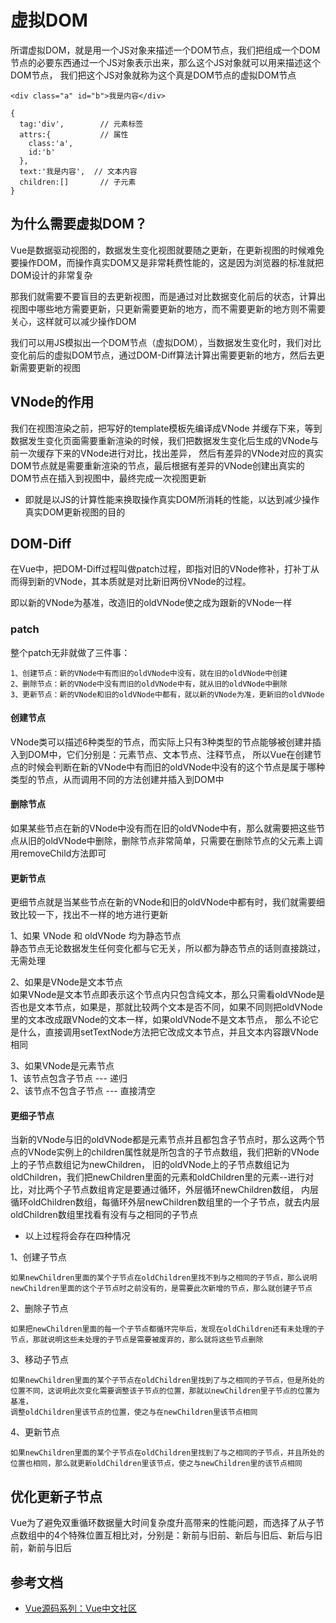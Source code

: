 # 虚拟DOM
所谓虚拟DOM，就是用一个JS对象来描述一个DOM节点，我们把组成一个DOM节点的必要东西通过一个JS对象表示出来，那么这个JS对象就可以用来描述这个DOM节点，
我们把这个JS对象就称为这个真是DOM节点的虚拟DOM节点
```
<div class="a" id="b">我是内容</div>

{
  tag:'div',        // 元素标签
  attrs:{           // 属性
    class:'a',
    id:'b'
  },
  text:'我是内容',  // 文本内容
  children:[]       // 子元素
}
```

## 为什么需要虚拟DOM？

Vue是数据驱动视图的，数据发生变化视图就要随之更新，在更新视图的时候难免要操作DOM，而操作真实DOM又是非常耗费性能的，这是因为浏览器的标准就把DOM设计的非常复杂

那我们就需要不要盲目的去更新视图，而是通过对比数据变化前后的状态，计算出视图中哪些地方需要更新，只更新需要更新的地方，而不需要更新的地方则不需要关心，这样就可以减少操作DOM

我们可以用JS模拟出一个DOM节点（虚拟DOM），当数据发生变化时，我们对比变化前后的虚拟DOM节点，通过DOM-Diff算法计算出需要更新的地方，然后去更新需要更新的视图


## VNode的作用
我们在视图渲染之前，把写好的template模板先编译成VNode 并缓存下来，等到数据发生变化页面需要重新渲染的时候，我们把数据发生变化后生成的VNode与前一次缓存下来的VNode进行对比，找出差异，
然后有差异的VNode对应的真实DOM节点就是需要重新渲染的节点，最后根据有差异的VNode创建出真实的DOM节点在插入到视图中，最终完成一次视图更新

* 即就是以JS的计算性能来换取操作真实DOM所消耗的性能，以达到减少操作真实DOM更新视图的目的

## DOM-Diff
在Vue中，把DOM-Diff过程叫做patch过程，即指对旧的VNode修补，打补丁从而得到新的VNode，其本质就是对比新旧两份VNode的过程。

即以新的VNode为基准，改造旧的oldVNode使之成为跟新的VNode一样

### patch
整个patch无非就做了三件事：

```
1、创建节点：新的VNode中有而旧的oldVNode中没有，就在旧的oldVNode中创建
2、删除节点：新的VNode中没有而旧的oldVNode中有，就从旧的oldVNode中删除
3、更新节点：新的VNode和旧的oldVNode中都有，就以新的VNode为准，更新旧的oldVNode
```

#### 创建节点
VNode类可以描述6种类型的节点，而实际上只有3种类型的节点能够被创建并插入到DOM中，它们分别是：元素节点、文本节点、注释节点，
所以Vue在创建节点的时候会判断在新的VNode中有而旧的oldVNode中没有的这个节点是属于哪种类型的节点，从而调用不同的方法创建并插入到DOM中

#### 删除节点
如果某些节点在新的VNode中没有而在旧的oldVNode中有，那么就需要把这些节点从旧的oldVNode中删除，删除节点非常简单，只需要在删除节点的父元素上调用removeChild方法即可

#### 更新节点
更细节点就是当某些节点在新的VNode和旧的oldVNode中都有时，我们就需要细致比较一下，找出不一样的地方进行更新

1、如果 VNode 和 oldVNode 均为静态节点<br>
  静态节点无论数据发生任何变化都与它无关，所以都为静态节点的话则直接跳过，无需处理

2、如果是VNode是文本节点<br>
  如果VNode是文本节点即表示这个节点内只包含纯文本，那么只需看oldVNode是否也是文本节点，如果是，那就比较两个文本是否不同，如果不同则把oldVNode里的文本改成跟VNode的文本一样，如果oldVNode不是文本节点，
  那么不论它是什么，直接调用setTextNode方法把它改成文本节点，并且文本内容跟VNode相同

3、如果VNode是元素节点<br>
  1、该节点包含子节点 --- 递归<br>
  2、该节点不包含子节点 --- 直接清空

#### 更细子节点
当新的VNode与旧的oldVNode都是元素节点并且都包含子节点时，那么这两个节点的VNode实例上的children属性就是所包含的子节点数组，我们把新的VNode上的子节点数组记为newChildren，
旧的oldVNode上的子节点数组记为oldChildren，我们把newChildren里面的元素和oldChildren里的元素--进行对比，对比两个子节点数组肯定是要通过循环，外层循环newChildren数组，
内层循环oldChildren数组，每循环外层newChildren数组里的一个子节点，就去内层oldChildren数组里找看有没有与之相同的子节点

* 以上过程将会存在四种情况

1、创建子节点
```
如果newChildren里面的某个子节点在oldChildren里找不到与之相同的子节点，那么说明newChildren里面的这个子节点时之前没有的，是需要此次新增的节点，那么就创建子节点
```

2、删除子节点
```
如果把newChildren里面的每一个子节点都循环完毕后，发现在oldChildren还有未处理的子节点，那就说明这些未处理的子节点是需要被废弃的，那么就将这些节点删除
```

3、移动子节点
```
如果newChildren里面的某个子节点在oldChildren里找到了与之相同的子节点，但是所处的位置不同，这说明此次变化需要调整该子节点的位置，那就以newChildren里子节点的位置为基准，
调整oldChildren里该节点的位置，使之与在newChildren里该节点相同
```

4、更新节点
```
如果newChildren里面的某个子节点在oldChildren里找到了与之相同的子节点，并且所处的位置也相同，那么就更新oldChildren里该节点，使之与newChildren里的该节点相同
```

## 优化更新子节点
Vue为了避免双重循环数据量大时间复杂度升高带来的性能问题，而选择了从子节点数组中的4个特殊位置互相比对，分别是：新前与旧前、新后与旧后、新后与旧前，新前与旧后


## 参考文档

* [Vue源码系列：Vue中文社区](https://vue-js.com/learn-vue/reactive/object.html#_2-%E4%BD%BFobject%E6%95%B0%E6%8D%AE%E5%8F%98%E5%BE%97-%E5%8F%AF%E8%A7%82%E6%B5%8B)
